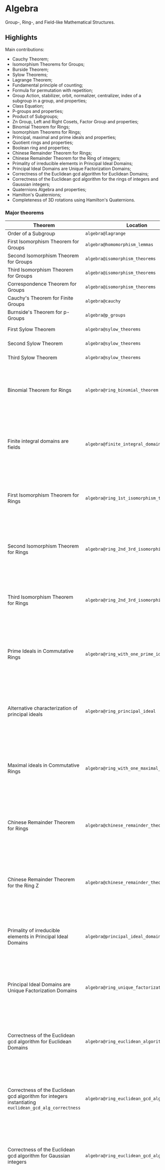# Algebra

Group-, Ring-, and Field-like Mathematical Structures.

## Highlights

Main contributions:
  - Cauchy Theorem;
  - Isomorphism Theorems for Groups;
  - Burside Theorem;
  - Sylow Theorems;
  - Lagrange Theorem;
  - Fundamental principle of counting;
  - Formula for permutation with repetition;
  - Group Action, stabilizer, orbit, normalizer, centralizer, index of a subgroup in a group, and properties;
  - Class Equation;
  - P-groups and properties;
  - Product of Subgroups;
  - Zn Group, Left and Right Cosets, Factor Group and properties;
  - Binomial Theorem for Rings; 
  - Isomorphism Theorems for Rings;
  - Principal, maximal and prime ideals and properties; 
  - Quotient rings and properties;
  - Boolean ring and properties; 
  - Chinese Remainder Theorem for Rings;
  - Chinese Remainder Theorem for the Ring of integers;
  - Primality of irreducible elements in Principal Ideal Domains; 
  - Principal Ideal Domains are Unique Factorization Domains; 
  - Correctness of the Euclidean gcd algorithm for Euclidean Domains; 
  - Correctness of the Euclidean gcd algorithm for the rings of integers and Gaussian integers;
  - Quaternions Algebra and properties;
  - Hamilton's Quaternions; 
  - Completeness of 3D rotations using Hamilton's Quaternions.
  

### Major theorems

| Theorem | Location | PVS Name | Contributors |
| --- | --- | --- | --- |
| Order of a Subgroup | `algebra@lagrange` | `Lagrange` | David Lester |
| First Isomorphism Theorem for Groups | `algebra@homomorphism_lemmas` | `first_isomorphism_th` | André Galdino |
| Second Isomorphism Theorem for Groups | `algebra@isomorphism_theorems` | `second_isomorphism_th` | André Galdino |
| Third Isomorphism Theorem for Groups | `algebra@isomorphism_theorems` | `third_isomorphism_th` | André Galdino |
| Correspondence Theorem for Groups | `algebra@isomorphism_theorems` | `correspondence_theorem` | André Galdino |
| Cauchy's Theorem for Finite Groups | `algebra@cauchy` | `cauchy` | André Galdino |
| Burnside's Theorem for p-Groups | `algebra@p_groups` | `burside_theorem` | André Galdino |
| First Sylow Theorem | `algebra@sylow_theorems` | `First_Sylow_Theorem` | André Galdino |
| Second Sylow Theorem | `algebra@sylow_theorems` | `Second_Sylow_Theorem` | André Galdino |
| Third Sylow Theorem | `algebra@sylow_theorems` | `Third_Sylow_Theorem` | André Galdino |
| Binomial Theorem for Rings| `algebra@ring_binomial_theorem` | `R_bino_theo` | Andréia Avelar, Thaynara de Lima, André Galdino and Mauricio Ayala-Rincón| 
| Finite integral domains are fields| `algebra@finite_integral_domain` | `fin_int_domain_is_field` | Thaynara de Lima, Andréia Avelar, André Galdino and Mauricio Ayala-Rincón| 
| First Isomorphism Theorem for Rings| `algebra@ring_1st_isomorphism_theorem` | `first_isomorphism_th` | Andréia Avelar, Thaynara de Lima, André Galdino and Mauricio Ayala-Rincón| 
| Second Isomorphism Theorem for Rings| `algebra@ring_2nd_3rd_isomorphism_theorems` | `second_isomorphism_th` | Andréia Avelar, Thaynara de Lima, André Galdino and Mauricio Ayala-Rincón| 
| Third Isomorphism Theorem for Rings| `algebra@ring_2nd_3rd_isomorphism_theorems` | `third_isomorphism_th` | Andréia Avelar, Thaynara de Lima, André Galdino and Mauricio Ayala-Rincón| 
| Prime Ideals in Commutative Rings| `algebra@ring_with_one_prime_ideal` | `prime_ideal_charac` | Thaynara de Lima, Andréia Avelar, André Galdino and Mauricio Ayala-Rincón|
| Alternative characterization of principal ideals| `algebra@ring_principal_ideal` | `principal_ideal_charac`| Thaynara de Lima, Andréia Avelar, André Galdino and Mauricio Ayala-Rincón|  
| Maximal ideals in Commutative Rings| `algebra@ring_with_one_maximal_ideal` | `maximal_ideal_charac`| Thaynara de Lima, Andréia Avelar, André Galdino and Mauricio Ayala-Rincón|  
| Chinese Remainder Theorem for Rings| `algebra@chinese_remainder_theorem_rings` | `Chinese_Remainder_Theorem` | André Galdino, Thaynara de Lima, Andréia Avelar, and Mauricio Ayala-Rincón|
| Chinese Remainder Theorem for the Ring Z|`algebra@chinese_remainder_theorem_Z` | `Chinese_Remainder_Theorem_for_int` | André Galdino, Thaynara de Lima, Andréia Avelar, and Mauricio Ayala-Rincón|
| Primality of irreducible elements in Principal Ideal Domains| `algebra@principal_ideal_domain` | `PID_prime_el_iff_irreducible` | Thaynara de Lima, André Galdino, Andréia Avelar, and Mauricio Ayala-Rincón|
| Principal Ideal Domains are Unique Factorization Domains| `algebra@ring_unique_factorization_domain` | `PID_is_UFD` | Thaynara de Lima, André Galdino, Andréia Avelar, and Mauricio Ayala-Rincón|
| Correctness of the Euclidean gcd algorithm for Euclidean Domains| `algebra@ring_euclidean_algorithm` | `euclidean_gcd_alg_correctness` | André Galdino, Thaynara de Lima, Andréia Avelar, and Mauricio Ayala-Rincón|
| Correctness of the Euclidean gcd algorithm for integers instantiating `euclidean_gcd_alg_correctness` | `algebra@ring_euclidean_gcd_algorithm_Z` | `euclidean_gcd_alg_correctness_in_Z` | André Galdino, Thaynara de Lima, Andréia Avelar, and Mauricio Ayala-Rincón|
| Correctness of the Euclidean gcd algorithm for Gaussian integers| `algebra@ring_euclidean_gcd_algorithm_Zi` | `euclidean_gcd_alg_in_Zi` | André Galdino, Thaynara de Lima, Andréia Avelar, and Mauricio Ayala-Rincón|
| Characterization of Quaternions as Division Rings| `algebra@quaternions` | `quat_div_ring_char` |  Thaynara de Lima, André Galdino, Andréia Avelar, and Mauricio Ayala-Rincón|
| Completeness of Hamilton's Quaternions 3D rotation| `algebra@quaternions_Hamilton` | `Quaternions_Rotation` | André Galdino, Thaynara de Lima, Andréia Avelar, Bruno Ribeiro, and Mauricio Ayala-Rincón|


![dependency graph](./algebra-zoomed.svg "Dependency Graph")

# Contributors
* David Lester, Manchester University, UK & NIA, USA
* [Ricky Butler](https://shemesh.larc.nasa.gov/people/rwb/), NASA, USA
* [André Luiz Galdino](https://galdino.catalao.ufg.br), Federal University of Catalão, Brazil
* Andréia Borges Avelar, University of Brasília, Brazil
* [Thaynara Arielly de Lima](https://thaynaradelima.github.io), Federal University of Goiás, Brazil
* André Camapum Carvalho de Freitas, Federal University of Goiás, Brazil
* Bruno Berto de Oliveira Ribeiro, University of Brasília, Brazil
* [Mauricio Ayala-Rincón](http://www.mat.unb.br/~ayala), University of Brasília, Brazil
* [César Muñoz](http://shemesh.larc.nasa.gov/people/cam), NASA, USA
* [Mariano Moscato](https://www.nianet.org/directory/research-staff/mariano-moscato/), NIA & NASA, USA
* [Sam Owre](http://www.csl.sri.com/users/owre), SRI, USA

## Maintainer
* [César Muñoz](http://shemesh.larc.nasa.gov/people/cam), NASA, USA

# Dependencies
![dependency graph](./algebra.svg "Dependency Graph")

# Recent References
* M. Ayala-Rincón, T. A. de Lima, A. Borges Avelar, A. L. Galdino. *Formalization of Algebraic Theorems in PVS.* In Proceedings of 24th International Conference on Logic for Programming, Artificial Intelligence and Reasoning LPAR, EPiC Series in Computing, vol. 94:1-10  [doi](https://doi.org/10.29007/7jbv),  2023.

* T. A. de Lima, A. L. Galdino, A. Borges Avelar, and	M. Ayala-Rincón. *Formalization of Ring Theory in PVS - Isomorphism Theorems,	Principal, Prime and Maximal Ideals,Chinese	Remainder Theorem. Journal of Automated Reasoning,  [doi](https://doi.org/10.1007/s10817-021-09593-0),  2021.  

